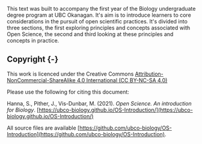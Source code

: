This text was built to accompany the first year of the Biology undergraduate degree program at UBC Okanagan. It's aim is to introduce learners to core considerations in the pursuit of open scientific practices. It's divided into three sections, the first exploring principles and concepts associated with Open Science, the second and third looking at these principles and concepts in practice.

## Copyright {-}

This work is licenced under the Creative Commons [Attribution-NonCommercial-ShareAlike 4.0 International (CC BY-NC-SA 4.0)](https://creativecommons.org/licenses/by-nc-sa/4.0/)

Please use the following for citing this document:

Hanna, S., Pither, J., Vis-Dunbar, M. (2021). *Open Science. An introduction for Biology*. [https://ubco-biology.github.io/OS-Introduction/](https://ubco-biology.github.io/OS-Introduction/)

All source files are available [https://github.com/ubco-biology/OS-Introduction](https://github.com/ubco-biology/OS-Introduction).